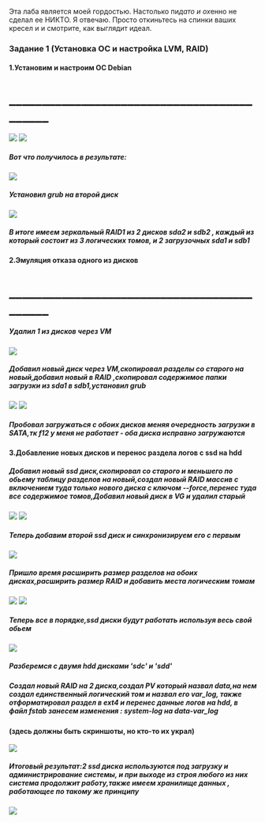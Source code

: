 Эта лаба является моей гордостью. Настолько пи*дато и ох*енно не сделал ее НИКТО. Я отвечаю. Просто откиньтесь на спинки ваших кресел и и смотрите, как выглядит идеал.

###                                    Задание 1 (Установка ОС и настройка LVM, RAID)
#### 1.Установим и настроим ОС Debian
# ___________________________________________
![](https://github.com/true-ctf-master/OS-labs-master/blob/master/RAID-LVM-master/screenshots/%D0%A1%D0%BD%D0%B8%D0%BC%D0%BE%D0%BA%20%D1%8D%D0%BA%D1%80%D0%B0%D0%BD%D0%B0%20%D0%BE%D1%82%202019-05-11%2018-23-14.png)
![](https://github.com/true-ctf-master/OS-labs-master/blob/master/RAID-LVM-master/screenshots/%D0%A1%D0%BD%D0%B8%D0%BC%D0%BE%D0%BA%20%D1%8D%D0%BA%D1%80%D0%B0%D0%BD%D0%B0%20%D0%BE%D1%82%202019-05-11%2018-42-31.png)
##### Вот что получилось в результате:
![](https://github.com/true-ctf-master/OS-labs-master/blob/master/RAID-LVM-master/screenshots/%D0%A1%D0%BD%D0%B8%D0%BC%D0%BE%D0%BA%20%D1%8D%D0%BA%D1%80%D0%B0%D0%BD%D0%B0%20%D0%BE%D1%82%202019-05-11%2019-13-03.png)
##### Установил grub на второй диск 
![](https://github.com/true-ctf-master/OS-labs-master/blob/master/RAID-LVM-master/screenshots/%D0%A1%D0%BD%D0%B8%D0%BC%D0%BE%D0%BA%20%D1%8D%D0%BA%D1%80%D0%B0%D0%BD%D0%B0%20%D0%BE%D1%82%202019-05-11%2019-42-45.png)
##### В итоге имеем зеркальный RAID1 из 2 дисков sda2 и sdb2 , каждый из который состоит из 3 логических томов, и 2 загрузочных sda1 и sdb1
#### 2.Эмуляция отказа одного из дисков
# ___________________________________________
##### Удалил 1 из дисков через VM
![](https://github.com/true-ctf-master/OS-labs-master/blob/master/RAID-LVM-master/screenshots/%D0%A1%D0%BD%D0%B8%D0%BC%D0%BE%D0%BA%20%D1%8D%D0%BA%D1%80%D0%B0%D0%BD%D0%B0%20%D0%BE%D1%82%202019-05-12%2015-36-52.png )
##### Добавил новый диск через VM,скопировал разделы со старого на новый,добавил новый в RAID ,скопировал содержимое папки загрузки из sda1 в sdb1,установил grub
![](https://github.com/true-ctf-master/OS-labs-master/blob/master/RAID-LVM-master/screenshots/%D0%A1%D0%BD%D0%B8%D0%BC%D0%BE%D0%BA%20%D1%8D%D0%BA%D1%80%D0%B0%D0%BD%D0%B0%20%D0%BE%D1%82%202019-05-12%2016-15-22.png)
![](https://github.com/true-ctf-master/OS-labs-master/blob/master/RAID-LVM-master/screenshots/%D0%A1%D0%BD%D0%B8%D0%BC%D0%BE%D0%BA%20%D1%8D%D0%BA%D1%80%D0%B0%D0%BD%D0%B0%20%D0%BE%D1%82%202019-05-12%2016-38-40.png)
##### Пробовал загружаться с обоих дисков меняя очередность загрузки в SATA,тк f12 у меня не работает - оба диска исправно загружаются
#### 3.Добавление новых дисков и перенос раздела логов с ssd на hdd
##### Добавил новый ssd диск,скопировал со старого и меньшего по обьему таблицу разделов на новый,создал новый RAID массив с включением туда только нового диска с ключом --force,перенес туда все содержимое томов,Добавил новый диск в VG и удалил старый
![](https://github.com/true-ctf-master/OS-labs-master/blob/master/RAID-LVM-master/screenshots/%D0%A1%D0%BD%D0%B8%D0%BC%D0%BE%D0%BA%20%D1%8D%D0%BA%D1%80%D0%B0%D0%BD%D0%B0%20%D0%BE%D1%82%202019-05-12%2019-16-32.png)
![](https://github.com/true-ctf-master/OS-labs-master/blob/master/RAID-LVM-master/screenshots/%D0%A1%D0%BD%D0%B8%D0%BC%D0%BE%D0%BA%20%D1%8D%D0%BA%D1%80%D0%B0%D0%BD%D0%B0%20%D0%BE%D1%82%202019-05-12%2019-19-30.png)
##### Теперь добавим второй ssd диск и синхронизируем его с первым
![](https://github.com/true-ctf-master/OS-labs-master/blob/master/RAID-LVM-master/screenshots/%D0%A1%D0%BD%D0%B8%D0%BC%D0%BE%D0%BA%20%D1%8D%D0%BA%D1%80%D0%B0%D0%BD%D0%B0%20%D0%BE%D1%82%202019-05-12%2019-43-52.png)
##### Пришло время расширить размер разделов на обоих дисках,расширить размер RAID и добавить места логическим томам
![](https://github.com/true-ctf-master/OS-labs-master/blob/master/RAID-LVM-master/screenshots/%D0%A1%D0%BD%D0%B8%D0%BC%D0%BE%D0%BA%20%D1%8D%D0%BA%D1%80%D0%B0%D0%BD%D0%B0%20%D0%BE%D1%82%202019-05-12%2019-51-21.png)
![](https://github.com/true-ctf-master/OS-labs-master/blob/master/RAID-LVM-master/screenshots/%D0%A1%D0%BD%D0%B8%D0%BC%D0%BE%D0%BA%20%D1%8D%D0%BA%D1%80%D0%B0%D0%BD%D0%B0%20%D0%BE%D1%82%202019-05-12%2019-52-47.png)
##### Теперь все в порядке,ssd диски будут работать используя весь свой обьем
![](https://github.com/true-ctf-master/OS-labs-master/blob/master/RAID-LVM-master/screenshots/%D0%A1%D0%BD%D0%B8%D0%BC%D0%BE%D0%BA%20%D1%8D%D0%BA%D1%80%D0%B0%D0%BD%D0%B0%20%D0%BE%D1%82%202019-05-12%2019-53-20.png)
##### Разберемся с двумя hdd дисками 'sdc' и 'sdd'
##### Создал новый RAID на 2 диска,создал PV который назвал data,на нем создал единственный логический том и назвал его var_log, также отформатировал раздел в ext4 и перенес данные логов на hdd, в файл fstab занесем изменения : **system-log** на **data-var_log**
#### (здесь должны быть скриншоты, но кто-то их украл)
![](https://github.com/true-ctf-master/OS-labs-master/blob/master/RAID-LVM-master/screenshots/%D0%A1%D0%BD%D0%B8%D0%BC%D0%BE%D0%BA%20%D1%8D%D0%BA%D1%80%D0%B0%D0%BD%D0%B0%20%D0%BE%D1%82%202019-05-13%2013-20-17.png)
##### Итоговый результат:2 ssd диска используются под загрузку и администрирование системы, и при выходе из строя любого из них система продолжит работу,также имеем хранилище данных , работающее по такому же принципу
![](https://github.com/true-ctf-master/OS-labs-master/blob/master/RAID-LVM-master/screenshots/%D0%A1%D0%BD%D0%B8%D0%BC%D0%BE%D0%BA%20%D1%8D%D0%BA%D1%80%D0%B0%D0%BD%D0%B0%20%D0%BE%D1%82%202019-05-13%2013-27-31.png)
